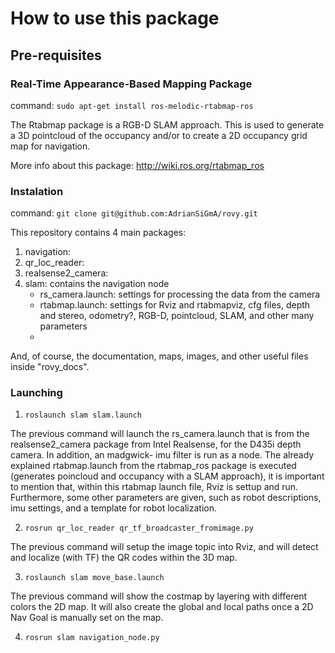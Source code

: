 # How to use this package #

## Pre-requisites ##

### Real-Time Appearance-Based Mapping Package ###

command: `sudo apt-get install ros-melodic-rtabmap-ros`

The Rtabmap package is a RGB-D SLAM approach. This is used to generate a 3D pointcloud of the occupancy and/or to create a 2D occupancy grid map for navigation.

More info about this package: http://wiki.ros.org/rtabmap_ros

### Instalation ###

command: `git clone git@github.com:AdrianSiGmA/rovy.git`

This repository contains 4 main packages:
1. navigation: 
2. qr_loc_reader: 
3. realsense2_camera: 
4. slam: contains the navigation node
     - rs_camera.launch: settings for processing the data from the camera
     - rtabmap.launch: settings for Rviz and rtabmapviz, cfg files, depth and stereo, odometry?, RGB-D, pointcloud, SLAM, and other many parameters
     - 

And, of course, the documentation, maps, images, and other useful files inside "rovy_docs".

### Launching ###

1. `roslaunch slam slam.launch`

The previous command will launch the rs_camera.launch that is from the realsense2_camera package from Intel Realsense, for the D435i depth camera. In addition, an madgwick- imu filter is run as a node. The already explained rtabmap.launch from the rtabmap_ros package is executed (generates poincloud and occupancy with a SLAM approach), it is important to mention that, within this rtabmap launch file, Rviz is settup and run. Furthermore, some other parameters are given, such as robot descriptions, imu settings, and a template for robot localization. 

2. `rosrun qr_loc_reader qr_tf_broadcaster_fromimage.py`

The previous command will setup the image topic into Rviz, and will detect and localize (with TF) the QR codes within the 3D map.

3. `roslaunch slam move_base.launch`

The previous command will show the costmap by layering with different colors the 2D map. It will also create the global and local paths once a 2D Nav Goal is manually set on the map.

4. `rosrun slam navigation_node.py`